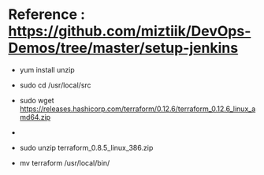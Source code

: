 # Reference : https://github.com/miztiik/DevOps-Demos/tree/master/setup-jenkins

- yum install unzip

- sudo cd /usr/local/src
- sudo wget https://releases.hashicorp.com/terraform/0.12.6/terraform_0.12.6_linux_amd64.zip
- 
- sudo unzip terraform_0.8.5_linux_386.zip
- mv terraform /usr/local/bin/
